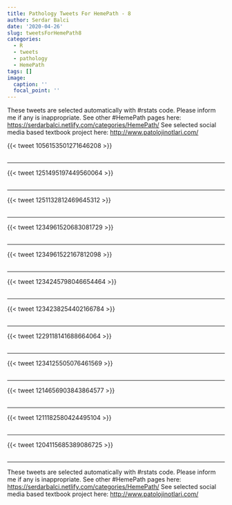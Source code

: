 ```yaml
---
title: Pathology Tweets For HemePath - 8
author: Serdar Balci
date: '2020-04-26'
slug: tweetsForHemePath8
categories:
  - R
  - tweets
  - pathology
  - HemePath
tags: []
image:
  caption: ''
  focal_point: ''
---
```



These tweets are selected automatically with #rstats code. Please inform me if any is inappropriate.
See other #HemePath pages here: https://serdarbalci.netlify.com/categories/HemePath/ 
See selected social media based textbook project here: http://www.patolojinotlari.com/

{{< tweet 1056153501271646208 >}}
<br>
<br>
<hr>
{{< tweet 1251495197449560064 >}}
<br>
<br>
<hr>
{{< tweet 1251132812469645312 >}}
<br>
<br>
<hr>
{{< tweet 1234961520683081729 >}}
<br>
<br>
<hr>
{{< tweet 1234961522167812098 >}}
<br>
<br>
<hr>
{{< tweet 1234245798046654464 >}}
<br>
<br>
<hr>
{{< tweet 1234238254402166784 >}}
<br>
<br>
<hr>
{{< tweet 1229118141688664064 >}}
<br>
<br>
<hr>
{{< tweet 1234125505076461569 >}}
<br>
<br>
<hr>
{{< tweet 1214656903843864577 >}}
<br>
<br>
<hr>
{{< tweet 1211182580424495104 >}}
<br>
<br>
<hr>
{{< tweet 1204115685389086725 >}}
<br>
<br>
<hr>


These tweets are selected automatically with #rstats code. Please inform me if any is inappropriate.
See other #HemePath pages here: https://serdarbalci.netlify.com/categories/HemePath/ 
See selected social media based textbook project here: http://www.patolojinotlari.com/
